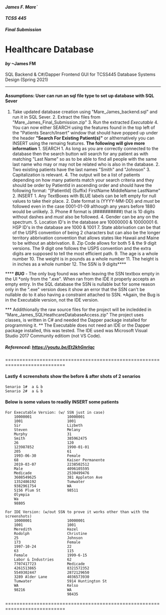 #### *James F. Mare`*
#### *TCSS 445*
#### *Final Submission*

# **Healthcare Database**
#### *by* **~James FM**

SQL Backend &amp; C#/Dapper Frontend GUI for TCSS445 Database Systems Design (Spring 2021)

 - - - - - - - - - - - - - - - - - - - - - - - - - - - - - - - - - - - - - - - - - - - - - - - - - - - - - - - -

#### Assumptions: User can run an sql file type to set up database with SQL Sever

1. Take updated database creation using "Mare_James_backend.sql" and run it in SQL Sever.
		 2. Extract the files from "Mare_James_Final_Submission.zip"
		 3. Run the extracted *Executable*
		 4. You can now either SEARCH using the features found in the top left of the "Patients Search/Insert" window 
			that should have popped up under the header **"Search For Existing Patient(s)"** or althernatively you 
			can INSERT using the remaing features. **The following will give more information**
			1. SEARCH
				1. As long as you are correctly connected to the database then the search button will search for any 
					patient as with matching "Last Name" so as to be able to find all people with the same last name
					who may or may not be related who is also in the database.
				2. Two existing patients have the last names "Smith" and "Johnson"
				3. Capitalization is relevant.
				4. The output will be a list of patients depending on how many patients match your search criteria 
					and they should be order by PatientId in ascending order and should have the following format:
					"[PatientId] (Suffix) FirstName MiddleName LastName"
			2. INSERT
				1. Any TextBoxes with BLUE labels can be left empty for null values to take their place.
				2. Date format is (YYYY-MM-DD) and *must* be followed even in the case 0001-01-09 although any years 
					before 1880 would be unlikely.
				3. Phone # format is (##########) that is 10 digits without dashes and *must* also be followed.
				4. Gender can be any on the spectrum.
				5. Location ID's in the database are 10000000 & 10000001
				6. HSP ID's in the database are 1000 & 1001
				7. State abbrivation can be that of the USPS convention of being 2 characters but can also be the 
					longer territory abbrivation convention that allows states like Hawaii and Maine to be without
					an abbrivation.
				8. Zip Code allows for both 5 & the 9 digit versions. The 9 digit one follows the USPS convention and 
					the extra digits are supposed to tell the most efficient path.
				9. The age is a whole number
				10. The weight is in pounds as a whole number
				11. The height is in inches as a whole number
				12. The SSN is 9 digits****
					
			
 **** ***BUG*** - The only bug found was when leaving the SSN textbox empty in the UI *only from the ".exe". When ran from
the IDE it properly accepts an empty entry. In the SQL database the SSN is nullable but for some reason
only in the ".exe" version does it show an error that the SSN can't be nullable do to it also having a 
constraint attached to SSN. *Again, the Bug is in the Executable version, not the IDE version.


 *** Addithionally the raw source files for the project will be incledded in "Mare_James_SQLHeathcareDatabaseAccess.zip"
	The project uses classes, is written in C# and needed the Dapper package installed for programming it. ** The 
	Executable does not need an IDE or the Dapper package installed, this was tested. The IDE used was Microsoft
	Visual Studio 2017 Community editiom (not VS Code). 

##### Referenced: https://youtu.be/Et2khGnrIqc

===========================================================================
#### Lastly 4 screenshots show the before & after shots of 2 senarios
	Senario 1#	a & b
	Senario 2#	a & b


#### Below is some values to readily INSERT some patients

	For Executable Version: (w/ SSN just in case)
		10000001				10000001
		1001					1001
		Sir						Lizbeth
		Steven					Melany
		Murphy					31
		Smith					385962475
		26						120
		123987852				1990-01-01
		205						61
		1993-06-30				Female
		68						Kaiser Permanente
		2019-03-07				2238502512
		Male					4096105595
		Medicade				2530499476
		3608549625				381 Appleton Ave
		1352486192				Tumwater
		9382961754				WA
		5156 Plum St			98511
		Olympia					
		Wa						
		98805					

	For IDE Version: (w/out SSN to prove it works other than with the screenshots)
		10000001				10000001
		1001					1001
		Meredith				Hazel
		Rodolph					Christine
		25						Johnson
		173						Female
		1997-10-24				22
		63						115
		Female					1999-6-15
		Labor & Industries		62
		7707417723				Medicade
		4261513865				8321572352
		5549302447				2872129650
		3289 Alder Lane			4036573930
		Tumwater				5914 Huntington St
		WA						Kelso
		98216					WA
								98435

===========================================================================

